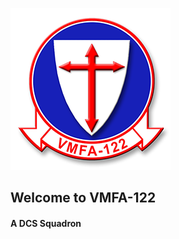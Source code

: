 ![Logo](https://github.com/VMFA122DCS/LandingPage/blob/master/bin/img/122LogoSmall.png)
## Welcome to VMFA-122  
#### A DCS Squadron
